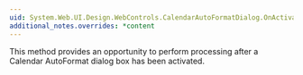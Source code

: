 ```yaml
---
uid: System.Web.UI.Design.WebControls.CalendarAutoFormatDialog.OnActivated(System.Object,System.EventArgs)
additional_notes.overrides: *content
---
```


<p>This method provides an opportunity to perform processing after a Calendar AutoFormat dialog box has been activated.</p>



